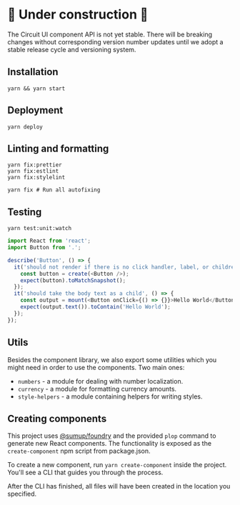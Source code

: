 # 🚧 Under construction 🚧

The Circuit UI component API is not yet stable. There will be breaking changes without
corresponding version number updates until we adopt a stable release cycle and versioning
system.

## Installation

```
yarn && yarn start
```

## Deployment

```
yarn deploy
```

## Linting and formatting

```
yarn fix:prettier
yarn fix:estlint
yarn fix:stylelint

yarn fix # Run all autofixing
```

## Testing

```
yarn test:unit:watch
```

```javascript
import React from 'react';
import Button from '.';

describe('Button', () => {
  it('should not render if there is no click handler, label, or children', () => {
    const button = create(<Button />);
    expect(button).toMatchSnapshot();
  });
  it('should take the body text as a child', () => {
    const output = mount(<Button onClick={() => {}}>Hello World</Button>);
    expect(output.text()).toContain('Hello World');
  });
});
```

## Utils

Besides the component library, we also export some utilities which you
might need in order to use the components. Two main ones:

* `numbers` - a module for dealing with number localization.
* `currency` - a module for formatting currency amounts.
* `style-helpers` - a module containing helpers for writing styles.

## Creating components

This project uses [@sumup/foundry](https://www.npmjs.com/package/@sumup/foundry) and the provided `plop` command to generate new React components. The functionality is exposed as the `create-component` npm script from package.json.

To create a new component, run `yarn create-component` inside the project. You'll see a CLI that guides you through the process.

After the CLI has finished, all files will have been created in the location you specified.
